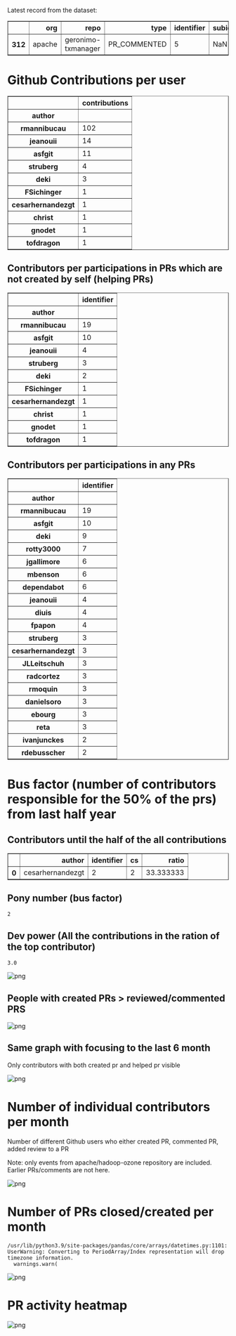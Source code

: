 Latest record from the dataset:




<div>
<table border="1" class="dataframe">
  <thead>
    <tr style="text-align: right;">
      <th></th>
      <th>org</th>
      <th>repo</th>
      <th>type</th>
      <th>identifier</th>
      <th>subidentifier</th>
      <th>date</th>
      <th>author</th>
      <th>owner</th>
      <th>project</th>
    </tr>
  </thead>
  <tbody>
    <tr>
      <th>312</th>
      <td>apache</td>
      <td>geronimo-txmanager</td>
      <td>PR_COMMENTED</td>
      <td>5</td>
      <td>NaN</td>
      <td>2021-02-14 08:02:34+00:00</td>
      <td>rmannibucau</td>
      <td>efge</td>
      <td>geronimo</td>
    </tr>
  </tbody>
</table>
</div>



# Github Contributions per user





<div>
<table border="1" class="dataframe">
  <thead>
    <tr style="text-align: right;">
      <th></th>
      <th>contributions</th>
    </tr>
    <tr>
      <th>author</th>
      <th></th>
    </tr>
  </thead>
  <tbody>
    <tr>
      <th>rmannibucau</th>
      <td>102</td>
    </tr>
    <tr>
      <th>jeanouii</th>
      <td>14</td>
    </tr>
    <tr>
      <th>asfgit</th>
      <td>11</td>
    </tr>
    <tr>
      <th>struberg</th>
      <td>4</td>
    </tr>
    <tr>
      <th>deki</th>
      <td>3</td>
    </tr>
    <tr>
      <th>FSichinger</th>
      <td>1</td>
    </tr>
    <tr>
      <th>cesarhernandezgt</th>
      <td>1</td>
    </tr>
    <tr>
      <th>christ</th>
      <td>1</td>
    </tr>
    <tr>
      <th>gnodet</th>
      <td>1</td>
    </tr>
    <tr>
      <th>tofdragon</th>
      <td>1</td>
    </tr>
  </tbody>
</table>
</div>



## Contributors per participations in PRs which are not created by self (helping PRs)




<div>
<table border="1" class="dataframe">
  <thead>
    <tr style="text-align: right;">
      <th></th>
      <th>identifier</th>
    </tr>
    <tr>
      <th>author</th>
      <th></th>
    </tr>
  </thead>
  <tbody>
    <tr>
      <th>rmannibucau</th>
      <td>19</td>
    </tr>
    <tr>
      <th>asfgit</th>
      <td>10</td>
    </tr>
    <tr>
      <th>jeanouii</th>
      <td>4</td>
    </tr>
    <tr>
      <th>struberg</th>
      <td>3</td>
    </tr>
    <tr>
      <th>deki</th>
      <td>2</td>
    </tr>
    <tr>
      <th>FSichinger</th>
      <td>1</td>
    </tr>
    <tr>
      <th>cesarhernandezgt</th>
      <td>1</td>
    </tr>
    <tr>
      <th>christ</th>
      <td>1</td>
    </tr>
    <tr>
      <th>gnodet</th>
      <td>1</td>
    </tr>
    <tr>
      <th>tofdragon</th>
      <td>1</td>
    </tr>
  </tbody>
</table>
</div>



## Contributors per participations in any PRs




<div>
<table border="1" class="dataframe">
  <thead>
    <tr style="text-align: right;">
      <th></th>
      <th>identifier</th>
    </tr>
    <tr>
      <th>author</th>
      <th></th>
    </tr>
  </thead>
  <tbody>
    <tr>
      <th>rmannibucau</th>
      <td>19</td>
    </tr>
    <tr>
      <th>asfgit</th>
      <td>10</td>
    </tr>
    <tr>
      <th>deki</th>
      <td>9</td>
    </tr>
    <tr>
      <th>rotty3000</th>
      <td>7</td>
    </tr>
    <tr>
      <th>jgallimore</th>
      <td>6</td>
    </tr>
    <tr>
      <th>mbenson</th>
      <td>6</td>
    </tr>
    <tr>
      <th>dependabot</th>
      <td>6</td>
    </tr>
    <tr>
      <th>jeanouii</th>
      <td>4</td>
    </tr>
    <tr>
      <th>diuis</th>
      <td>4</td>
    </tr>
    <tr>
      <th>fpapon</th>
      <td>4</td>
    </tr>
    <tr>
      <th>struberg</th>
      <td>3</td>
    </tr>
    <tr>
      <th>cesarhernandezgt</th>
      <td>3</td>
    </tr>
    <tr>
      <th>JLLeitschuh</th>
      <td>3</td>
    </tr>
    <tr>
      <th>radcortez</th>
      <td>3</td>
    </tr>
    <tr>
      <th>rmoquin</th>
      <td>3</td>
    </tr>
    <tr>
      <th>danielsoro</th>
      <td>3</td>
    </tr>
    <tr>
      <th>ebourg</th>
      <td>3</td>
    </tr>
    <tr>
      <th>reta</th>
      <td>3</td>
    </tr>
    <tr>
      <th>ivanjunckes</th>
      <td>2</td>
    </tr>
    <tr>
      <th>rdebusscher</th>
      <td>2</td>
    </tr>
  </tbody>
</table>
</div>



# Bus factor (number of contributors responsible for the 50% of the prs) from last half year

## Contributors until the half of the all contributions




<div>
<table border="1" class="dataframe">
  <thead>
    <tr style="text-align: right;">
      <th></th>
      <th>author</th>
      <th>identifier</th>
      <th>cs</th>
      <th>ratio</th>
    </tr>
  </thead>
  <tbody>
    <tr>
      <th>0</th>
      <td>cesarhernandezgt</td>
      <td>2</td>
      <td>2</td>
      <td>33.333333</td>
    </tr>
  </tbody>
</table>
</div>



## Pony number (bus factor)




    2



## Dev power (All the contributions in the ration of the top contributor)




    3.0




    
![png](github-contributions_files/github-contributions_18_0.png)
    


## People with created PRs > reviewed/commented PRS


    
![png](github-contributions_files/github-contributions_21_0.png)
    


## Same graph with focusing to the last 6 month

Only contributors with both created pr and helped pr visible


    
![png](github-contributions_files/github-contributions_25_0.png)
    


# Number of individual contributors per month

Number of different Github users who either created PR, commented PR, added review to a PR

Note: only events from apache/hadoop-ozone repository are included. Earlier PRs/comments are not here.


    
![png](github-contributions_files/github-contributions_28_0.png)
    


# Number of PRs closed/created per month

    /usr/lib/python3.9/site-packages/pandas/core/arrays/datetimes.py:1101: UserWarning: Converting to PeriodArray/Index representation will drop timezone information.
      warnings.warn(



    
![png](github-contributions_files/github-contributions_31_0.png)
    


# PR activity heatmap


    
![png](github-contributions_files/github-contributions_34_0.png)
    

